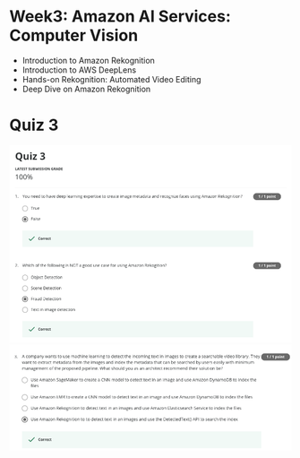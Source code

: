 # Week3: Amazon AI Services: Computer Vision

- Introduction to Amazon Rekognition
- Introduction to AWS DeepLens
- Hands-on Rekognition: Automated Video Editing
- Deep Dive on Amazon Rekognition

# Quiz 3
![](3.1.png)
![](3.2.png)